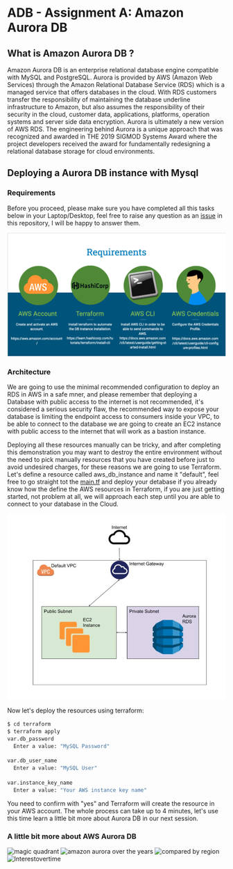 # ADB - Assignment A: Amazon Aurora DB
## What is Amazon Aurora DB ?
Amazon Aurora DB is an enterprise relational database engine compatible with MySQL and PostgreSQL. Aurora is provided by AWS (Amazon Web Services) through the Amazon Relational Database Service (RDS) which is a managed service that offers databases in the cloud. With RDS customers transfer the responsibility of maintaining the database underline infrastructure to Amazon, but also assumes the responsibility of their security in the cloud, customer data, applications, platforms, operation systems and server side data encryption. Aurora is ultimately a new version of AWS RDS. The engineering behind Aurora is a unique approach that was recognized and awarded in THE 2019 SIGMOD Systems Award where the project developers received the award for fundamentally redesigning a relational database storage for cloud environments.

## Deploying a Aurora DB instance with Mysql

### Requirements

Before you proceed, please make sure you have completed all this tasks below in your Laptop/Desktop, feel free to raise any question as an [issue](#issue) in this repository, I will be happy to answer them. 

![demonstration architecture](img/requirements.png)

### Architecture
We are going to use the minimal recommended configuration to deploy an RDS in AWS in a safe mner, and please remember that deploying a Database with public access to the internet is not recommended, it's considered a serious security flaw, the recommended way to expose your database is limiting the endpoint access to consumers inside your VPC, to be able to connect to the database we are going to create an EC2 instance with public access to the internet that will work as a bastion instance. 

Deploying all these resources manually can be tricky, and after completing this demonstration you may want to destroy the entire environment without the need to pick manually resources that you have created before just to avoid undesired charges, for these reasons we are going to use Terraform. Let's define a resource called aws\_db\_instance and name it "default", feel free to go straight tot the [main.tf](terraform/main.tf) and deploy your detabase if you already know how the define the AWS resources in Terraform, if you are just getting started, not problem at all, we will approach each step until you are able to connect to your database in the Cloud. 

![demonstration architecture](img/architecture.png)


Now let's deploy the resources using terraform:
```bash
$ cd terraform
$ terraform apply 
var.db_password
  Enter a value: "MySQL Password"

var.db_user_name
  Enter a value: "MySQL User"

var.instance_key_name
  Enter a value: "Your AWS instance key name"
  ```

You need to confirm with "yes" and Terraform will create the resource in your AWS account. The whole process can take up to 4 minutes, let's use this time learn a little bit more about Aurora DB in our next session. 

### A little bit more about AWS Aurora DB
![magic quadrant ](magicquadrant.png)
![amazon aurora over the years](amazonauroraovertheyears.png)
![compared by region](comparedbyregion.png)
![Interestovertime ](Interestovertime.png)